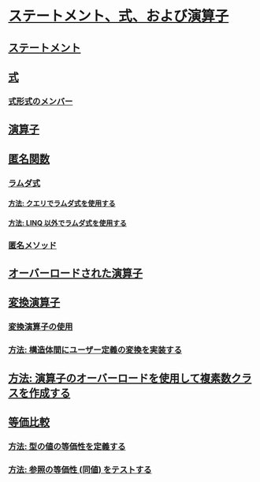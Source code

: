 # [ステートメント、式、および演算子](index.md)
## [ステートメント](statements.md)
## [式](expressions.md)
### [式形式のメンバー](expression-bodied-members.md)
## [演算子](operators.md)
## [匿名関数](anonymous-functions.md)
### [ラムダ式](lambda-expressions.md)
#### [方法: クエリでラムダ式を使用する](how-to-use-lambda-expressions-in-a-query.md)
#### [方法: LINQ 以外でラムダ式を使用する](how-to-use-lambda-expressions-outside-linq.md)
### [匿名メソッド](anonymous-methods.md)
## [オーバーロードされた演算子](overloadable-operators.md)
## [変換演算子](conversion-operators.md)
### [変換演算子の使用](using-conversion-operators.md)
### [方法: 構造体間にユーザー定義の変換を実装する](how-to-implement-user-defined-conversions-between-structs.md)
## [方法: 演算子のオーバーロードを使用して複素数クラスを作成する](how-to-use-operator-overloading-to-create-a-complex-number-class.md)
## [等価比較](equality-comparisons.md)
### [方法: 型の値の等価性を定義する](how-to-define-value-equality-for-a-type.md)
### [方法: 参照の等価性 (同値) をテストする](how-to-test-for-reference-equality-identity.md)
